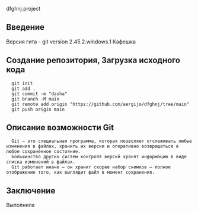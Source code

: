 dfghnj.project
## Введение
Версия гита - git version 2.45.2.windows.1
Кафешка
## Создание репозитория, Загрузка исходного кода

```
  git init 
  git add . 
  git commit -m "dasha"
  git branch -M main
  git remote add origin "https://github.com/aergijo/dfghnj/tree/main"
  git push origin main
```
## Описание возможности Git
```
  Git — это специальная программа, которая позволяет отслеживать любые изменения в файлах, хранить их версии и оперативно возвращаться в любое сохранённое состояние.
  Большинство других систем контроля версий хранят информацию в виде списка изменений в файлах.
  Git работает иначе — он хранит скорее набор снимков — полное отображение того, как выглядит файл в момент сохранения.
```
## Заключение
Выполнила
